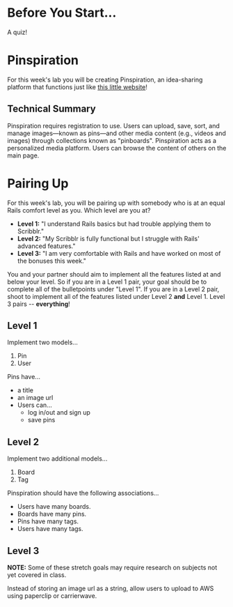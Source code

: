 # Before You Start...

A quiz!

# Pinspiration

For this week's lab you will be creating Pinspiration, an idea-sharing platform that functions just like [this little website](https://www.pinterest.com/)!

## Technical Summary

Pinspiration requires registration to use. Users can upload, save, sort, and manage images—known as pins—and other media content (e.g., videos and images) through collections known as "pinboards". Pinspiration acts as a personalized media platform. Users can browse the content of others on the main page.

# Pairing Up

For this week's lab, you will be pairing up with somebody who is at an equal Rails comfort level as you. Which level are you at?

- **Level 1:** "I understand Rails basics but had trouble applying them to Scribblr."
- **Level 2:** "My Scribblr is fully functional but I struggle with Rails' advanced features."
- **Level 3:** "I am very comfortable with Rails and have worked on most of the bonuses this week."

You and your partner should aim to implement all the features listed at and below your level. So if you are in a Level 1 pair, your goal should be to complete all of the bulletpoints under "Level 1". If you are in a Level 2 pair, shoot to implement all of the features listed under Level 2 **and** Level 1. Level 3 pairs -- **everything**!

## Level 1

Implement two models...  
1. Pin  
2. User  

Pins have...  
- a title
- an image url
- Users can...
  - log in/out and sign up
  - save pins

## Level 2

Implement two additional models...  
  1. Board
  2. Tag

Pinspiration should have the following associations...  
- Users have many boards.
- Boards have many pins.
- Pins have many tags.
- Users have many tags.

## Level 3

**NOTE:** Some of these stretch goals may require research on subjects not yet covered in class.

Instead of storing an image url as a string, allow users to upload to AWS using paperclip or carrierwave.
